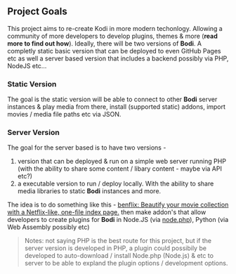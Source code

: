 ## Project Goals

This project aims to re-create Kodi in more modern techonlogy. Allowing a community of more developers to develop plugins, themes & more (<b>read more to find out how</b>). Ideally, there will be two versions
of <b>Bodi</b>. A completly static basic version that can be deployed to even GitHub Pages etc as well a server based version that includes a backend possibly via PHP, NodeJS etc...


### Static Version 

The goal is the static version will be able to connect to other <b>Bodi</b> server instances & play media from there, install (supported static) addons, import movies / media file paths etc via JSON.

### Server Version

The goal for the server based is to have two versions - 

1. version that can be deployed & run on a simple web server running PHP (with the ability to share some content / libary content - maybe via API etc?)
2. a executable version to run / deploy locally. With the ability to share media libraries to static <b>Bodi</b> instances and more. 

The idea is to do something like this - [benflix: Beautify your movie collection with a Netflix-like, one-file index page.](https://github.com/benji1000/benflix) then make addon's that allow developers to create plugins for <b>Bodi</b> in Node.JS (via [node.php](https://github.com/niutech/node.php)), Python (via Web Assembly possibly etc)

> Notes: not saying PHP is the best route for this project, but if the server version is developed in PHP, a plugin could possibily be developed to auto-download / install Node.php (Node.js) & etc to server to be able to expland the plugin options / development options. 


